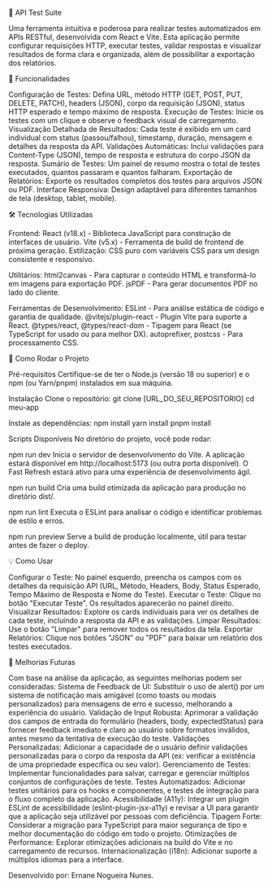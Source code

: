 🧪 API Test Suite

Uma ferramenta intuitiva e poderosa para realizar testes automatizados em APIs RESTful, desenvolvida com React e Vite. Esta aplicação permite configurar requisições HTTP, executar testes, validar respostas e visualizar resultados de forma clara e organizada, além de possibilitar a exportação dos relatórios.

🌟 Funcionalidades

Configuração de Testes: Defina URL, método HTTP (GET, POST, PUT, DELETE, PATCH), headers (JSON), corpo da requisição (JSON), status HTTP esperado e tempo máximo de resposta.
Execução de Testes: Inicie os testes com um clique e observe o feedback visual de carregamento.
Visualização Detalhada de Resultados: Cada teste é exibido em um card individual com status (passou/falhou), timestamp, duração, mensagem e detalhes da resposta da API.
Validações Automáticas: Inclui validações para Content-Type (JSON), tempo de resposta e estrutura do corpo JSON da resposta.
Sumário de Testes: Um painel de resumo mostra o total de testes executados, quantos passaram e quantos falharam.
Exportação de Relatórios: Exporte os resultados completos dos testes para arquivos JSON ou PDF.
Interface Responsiva: Design adaptável para diferentes tamanhos de tela (desktop, tablet, mobile).

🛠️ Tecnologias Utilizadas

Frontend:
React (v18.x) - Biblioteca JavaScript para construção de interfaces de usuário.
Vite (v5.x) - Ferramenta de build de frontend de próxima geração.
Estilização: CSS puro com variáveis CSS para um design consistente e responsivo.

Utilitários:
html2canvas - Para capturar o conteúdo HTML e transformá-lo em imagens para exportação PDF.
jsPDF - Para gerar documentos PDF no lado do cliente.

Ferramentas de Desenvolvimento:
ESLint - Para análise estática de código e garantia de qualidade.
@vitejs/plugin-react - Plugin Vite para suporte a React.
@types/react, @types/react-dom - Tipagem para React (se TypeScript for usado ou para melhor DX).
autoprefixer, postcss - Para processamento CSS.

🚀 Como Rodar o Projeto

Pré-requisitos
Certifique-se de ter o Node.js (versão 18 ou superior) e o npm (ou Yarn/pnpm) instalados em sua máquina.

Instalação
Clone o repositório:
git clone [URL_DO_SEU_REPOSITORIO]
cd meu-app

Instale as dependências:
npm install
yarn install
pnpm install

Scripts Disponíveis
No diretório do projeto, você pode rodar:

npm run dev
Inicia o servidor de desenvolvimento do Vite. A aplicação estará disponível em http://localhost:5173 (ou outra porta disponível). O Fast Refresh estará ativo para uma experiência de desenvolvimento ágil.

npm run build
Cria uma build otimizada da aplicação para produção no diretório dist/.

npm run lint
Executa o ESLint para analisar o código e identificar problemas de estilo e erros.

npm run preview
Serve a build de produção localmente, útil para testar antes de fazer o deploy.

💡 Como Usar

Configurar o Teste: No painel esquerdo, preencha os campos com os detalhes da requisição API (URL, Método, Headers, Body, Status Esperado, Tempo Máximo de Resposta e Nome do Teste).
Executar o Teste: Clique no botão "Executar Teste". Os resultados aparecerão no painel direito.
Visualizar Resultados: Explore os cards individuais para ver os detalhes de cada teste, incluindo a resposta da API e as validações.
Limpar Resultados: Use o botão "Limpar" para remover todos os resultados da tela.
Exportar Relatórios: Clique nos botões "JSON" ou "PDF" para baixar um relatório dos testes executados.

🔮 Melhorias Futuras

Com base na análise da aplicação, as seguintes melhorias podem ser consideradas:
Sistema de Feedback de UI: Substituir o uso de alert() por um sistema de notificação mais amigável (como toasts ou modais personalizados) para mensagens de erro e sucesso, melhorando a experiência do usuário.
Validação de Input Robusta: Aprimorar a validação dos campos de entrada do formulário (headers, body, expectedStatus) para fornecer feedback imediato e claro ao usuário sobre formatos inválidos, antes mesmo da tentativa de execução do teste.
Validações Personalizadas: Adicionar a capacidade de o usuário definir validações personalizadas para o corpo da resposta da API (ex: verificar a existência de uma propriedade específica ou seu valor).
Gerenciamento de Testes: Implementar funcionalidades para salvar, carregar e gerenciar múltiplos conjuntos de configurações de teste.
Testes Automatizados: Adicionar testes unitários para os hooks e componentes, e testes de integração para o fluxo completo da aplicação.
Acessibilidade (A11y): Integrar um plugin ESLint de acessibilidade (eslint-plugin-jsx-a11y) e revisar a UI para garantir que a aplicação seja utilizável por pessoas com deficiência.
Tipagem Forte: Considerar a migração para TypeScript para maior segurança de tipo e melhor documentação do código em todo o projeto.
Otimizações de Performance: Explorar otimizações adicionais na build do Vite e no carregamento de recursos.
Internacionalização (i18n): Adicionar suporte a múltiplos idiomas para a interface.

Desenvolvido por: Ernane Nogueira Nunes.
